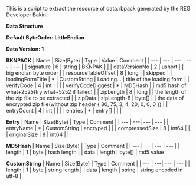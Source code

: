 This is a script to extract the resource of data.rbpack generated by the REG Developer Bakin.

**Data Structure**

**Default ByteOrder: LittleEndian**

**Data Version: 1**

**BKNPACK**
| Name | Size(Byte) | Type | Value | Comment |
| --- | --- | --- | --- | --- |
| signature | 6 | string | BKNPAK |  |
| dataVersionNo | 2 | ushort |  | big endian byte order |
| resourceTableOffset | 8 | long |  | skipped |
| loadingFormTitle | * | CustomString | Loading... | title of the loading form |
| verifyCode | 4 | int |  |  |
| verifyCodeDiggest | * | MD5Hash | | md5 hash of what+2525(try what+5252 if failed) |
| zipLength | 8 | long |  | the length of the zip file to be extracted |
| zipData | zipLength-8 | byte[] |  | the data of encrypted zip file(without zip header { 80, 75, 3, 4, 20, 0, 0, 0 }) |
| entryCount | 4 | int |  |  |
| entries | * | entry[] |  |  |

**Entry**
| Name | Size(Byte) | Type | Comment |
| --- | ---| --- | --- |
| entryName | * | CustomString | encryped |  |
| compressedSize | 8 | int64 |  |
| originalSize | 8 | int64 |  |

**MD5Hash**
| Name | Size(Byte) | Type | Comment |
| --- | ---| --- | --- |
| length | 1 | byte | hash length |
| data | length | byte[] | md5 value |


**CustomString**
| Name | Size(Byte) | Type | Comment |
| --- | ---| --- | --- |
| length | 1 | byte | string length |
| data | length | string | string encoded in utf-8 |

